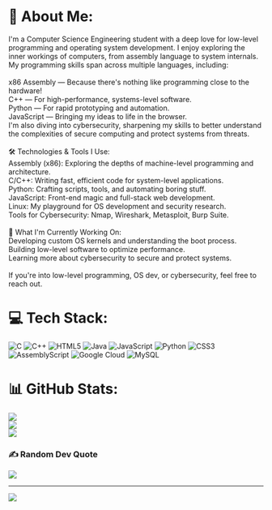 # 💫 About Me:
I'm a Computer Science Engineering student with a deep love for low-level programming and operating system development. I enjoy exploring the inner workings of computers, from assembly language to system internals. My programming skills span across multiple languages, including:<br><br>x86 Assembly — Because there's nothing like programming close to the hardware!<br>C++ — For high-performance, systems-level software.<br>Python — For rapid prototyping and automation.<br>JavaScript — Bringing my ideas to life in the browser.<br>I'm also diving into cybersecurity, sharpening my skills to better understand the complexities of secure computing and protect systems from threats.<br><br>🛠️ Technologies & Tools I Use:<br>Assembly (x86): Exploring the depths of machine-level programming and architecture.<br>C/C++: Writing fast, efficient code for system-level applications.<br>Python: Crafting scripts, tools, and automating boring stuff.<br>JavaScript: Front-end magic and full-stack web development.<br>Linux: My playground for OS development and security research.<br>Tools for Cybersecurity: Nmap, Wireshark, Metasploit, Burp Suite.<br><br>🌟 What I'm Currently Working On:<br>Developing custom OS kernels and understanding the boot process.<br>Building low-level software to optimize performance.<br>Learning more about cybersecurity to secure and protect systems.<br><br>If you're into low-level programming, OS dev, or cybersecurity, feel free to reach out.


# 💻 Tech Stack:
![C](https://img.shields.io/badge/c-%2300599C.svg?style=flat&logo=c&logoColor=white) ![C++](https://img.shields.io/badge/c++-%2300599C.svg?style=flat&logo=c%2B%2B&logoColor=white) ![HTML5](https://img.shields.io/badge/html5-%23E34F26.svg?style=flat&logo=html5&logoColor=white) ![Java](https://img.shields.io/badge/java-%23ED8B00.svg?style=flat&logo=openjdk&logoColor=white) ![JavaScript](https://img.shields.io/badge/javascript-%23323330.svg?style=flat&logo=javascript&logoColor=%23F7DF1E) ![Python](https://img.shields.io/badge/python-3670A0?style=flat&logo=python&logoColor=ffdd54) ![CSS3](https://img.shields.io/badge/css3-%231572B6.svg?style=flat&logo=css3&logoColor=white) ![AssemblyScript](https://img.shields.io/badge/assembly%20script-%23000000.svg?style=flat&logo=assemblyscript&logoColor=white) ![Google Cloud](https://img.shields.io/badge/GoogleCloud-%234285F4.svg?style=flat&logo=google-cloud&logoColor=white) ![MySQL](https://img.shields.io/badge/mysql-4479A1.svg?style=flat&logo=mysql&logoColor=white)
# 📊 GitHub Stats:
![](https://github-readme-stats.vercel.app/api?username=plkt-x86&theme=monokai&hide_border=false&include_all_commits=true&count_private=false)<br/>
![](https://github-readme-streak-stats.herokuapp.com/?user=plkt-x86&theme=monokai&hide_border=false)<br/>
![](https://github-readme-stats.vercel.app/api/top-langs/?username=plkt-x86&theme=monokai&hide_border=false&include_all_commits=true&count_private=false&layout=compact)

### ✍️ Random Dev Quote
![](https://quotes-github-readme.vercel.app/api?type=horizontal&theme=gruvbox)

---
[![](https://visitcount.itsvg.in/api?id=plkt-x86&icon=0&color=0)](https://visitcount.itsvg.in)

<!-- Proudly created with GPRM ( https://gprm.itsvg.in ) -->

